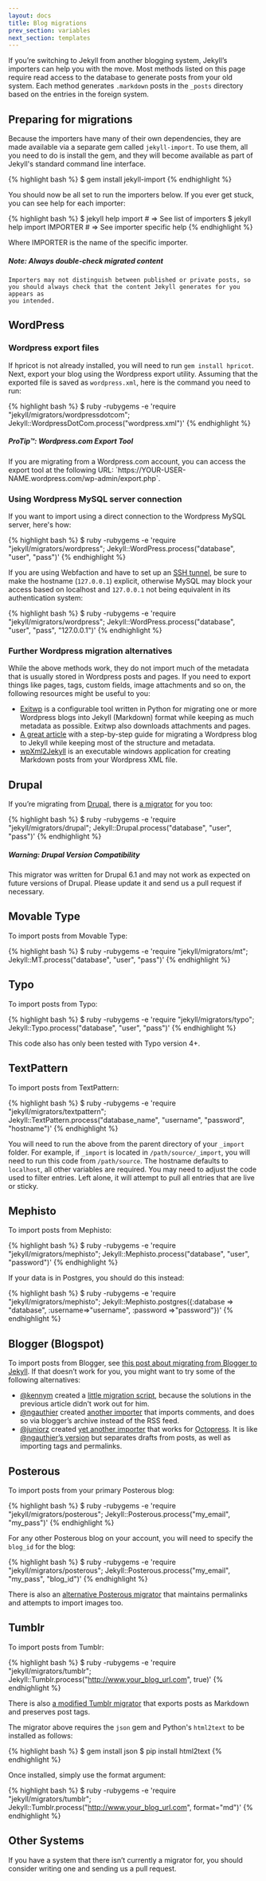 ```yaml
---
layout: docs
title: Blog migrations
prev_section: variables
next_section: templates
---
```


If you’re switching to Jekyll from another blogging system, Jekyll’s importers
can help you with the move. Most methods listed on this page require read access
to the database to generate posts from your old system. Each method generates
`.markdown` posts in the `_posts` directory based on the entries in the foreign
system.

## Preparing for migrations

Because the importers have many of their own dependencies, they are made
available via a separate gem called `jekyll-import`. To use them, all you need
to do is install the gem, and they will become available as part of Jekyll's
standard command line interface.

{% highlight bash %}
$ gem install jekyll-import
{% endhighlight %}

You should now be all set to run the importers below. If you ever get stuck, you
can see help for each importer:

{% highlight bash %}
$ jekyll help import           # => See list of importers
$ jekyll help import IMPORTER  # => See importer specific help
{% endhighlight %}

Where IMPORTER is the name of the specific importer.

<div class="note info">
  <h5>Note: Always double-check migrated content</h5>
  <p>

    Importers may not distinguish between published or private posts, so
    you should always check that the content Jekyll generates for you appears as
    you intended.

  </p>
</div>

<!-- TODO all these need to be fixed -->

## WordPress

### Wordpress export files

If hpricot is not already installed, you will need to run `gem install hpricot`.
Next, export your blog using the Wordpress export utility. Assuming that the
exported file is saved as `wordpress.xml`, here is the command you need to run:

{% highlight bash %}
$ ruby -rubygems -e 'require "jekyll/migrators/wordpressdotcom";
    Jekyll::WordpressDotCom.process("wordpress.xml")'
{% endhighlight %}

<div class="note">
  <h5>ProTip™: Wordpress.com Export Tool</h5>
  <p>If you are migrating from a Wordpress.com account, you can access the export tool at the following URL: `https://YOUR-USER-NAME.wordpress.com/wp-admin/export.php`.</p>
</div>

### Using Wordpress MySQL server connection

If you want to import using a direct connection to the Wordpress MySQL server, here's how:

{% highlight bash %}
$ ruby -rubygems -e 'require "jekyll/migrators/wordpress";
    Jekyll::WordPress.process("database", "user", "pass")'
{% endhighlight %}

If you are using Webfaction and have to set up an [SSH tunnel](http://docs.webfaction.com/user-guide/databases.html?highlight=mysql#starting-an-ssh-tunnel-with-ssh), be sure to make the hostname (`127.0.0.1`) explicit, otherwise MySQL may block your access based on localhost and `127.0.0.1` not being equivalent in its authentication system:

{% highlight bash %}
$ ruby -rubygems -e 'require "jekyll/migrators/wordpress";
    Jekyll::WordPress.process("database", "user", "pass", "127.0.0.1")'
{% endhighlight %}

### Further Wordpress migration alternatives

While the above methods work, they do not import much of the metadata that is usually stored in Wordpress posts and pages. If you need to export things like pages, tags, custom fields, image attachments and so on, the following resources might be useful to you:

- [Exitwp](https://github.com/thomasf/exitwp) is a configurable tool written in Python for migrating one or more Wordpress blogs into Jekyll (Markdown) format while keeping as much metadata as possible. Exitwp also downloads attachments and pages.
- [A great article](http://vitobotta.com/how-to-migrate-from-wordpress-to-jekyll/) with a step-by-step guide for migrating a Wordpress blog to Jekyll while keeping most of the structure and metadata.
- [wpXml2Jekyll](https://github.com/theaob/wpXml2Jekyll) is an executable windows application for creating Markdown posts from your Wordpress XML file.

## Drupal

If you’re migrating from [Drupal](), there is [a migrator](https://github.com/mojombo/jekyll/blob/master/lib/jekyll/migrators/drupal.rb) for you too:

{% highlight bash %}
$ ruby -rubygems -e 'require "jekyll/migrators/drupal";
    Jekyll::Drupal.process("database", "user", "pass")'
{% endhighlight %}

<div class="note warning">
  <h5>Warning: Drupal Version Compatibility</h5>
  <p>This migrator was written for Drupal 6.1 and may not work as expected on future versions of Drupal. Please update it and send us a pull request if necessary.</p>
</div>

## Movable Type

To import posts from Movable Type:

{% highlight bash %}
$ ruby -rubygems -e 'require "jekyll/migrators/mt";
    Jekyll::MT.process("database", "user", "pass")'
{% endhighlight %}

## Typo

To import posts from Typo:

{% highlight bash %}
$ ruby -rubygems -e 'require "jekyll/migrators/typo";
    Jekyll::Typo.process("database", "user", "pass")'
{% endhighlight %}

This code also has only been tested with Typo version 4+.

## TextPattern

To import posts from TextPattern:

{% highlight bash %}
$ ruby -rubygems -e 'require "jekyll/migrators/textpattern";
    Jekyll::TextPattern.process("database_name", "username", "password", "hostname")'
{% endhighlight %}

You will need to run the above from the parent directory of your `_import` folder. For example, if `_import` is located in `/path/source/_import`, you will need to run this code from `/path/source`. The hostname defaults to `localhost`, all other variables are required. You may need to adjust the code used to filter entries. Left alone, it will attempt to pull all entries that are live or sticky.

## Mephisto

To import posts from Mephisto:

{% highlight bash %}
$ ruby -rubygems -e 'require "jekyll/migrators/mephisto";
    Jekyll::Mephisto.process("database", "user", "password")'
{% endhighlight %}

If your data is in Postgres, you should do this instead:

{% highlight bash %}
$ ruby -rubygems -e 'require "jekyll/migrators/mephisto";
    Jekyll::Mephisto.postgres({:database => "database", :username=>"username", :password =>"password"})'
{% endhighlight %}

## Blogger (Blogspot)

To import posts from Blogger, see [this post about migrating from Blogger to Jekyll](http://coolaj86.info/articles/migrate-from-blogger-to-jekyll.html). If that doesn’t work for you, you might want to try some of the following alternatives:

- [@kennym](https://github.com/kennym) created a [little migration script](https://gist.github.com/1115810), because the solutions in the previous article didn't work out for him.
- [@ngauthier](https://github.com/ngauthier) created [another importer](https://gist.github.com/1506614) that imports comments, and does so via blogger’s archive instead of the RSS feed.
- [@juniorz](https://github.com/juniorz) created [yet another importer](https://gist.github.com/1564581) that works for [Octopress](http://octopress.org). It is like [@ngauthier’s version](https://gist.github.com/1506614) but separates drafts from posts, as well as importing tags and permalinks.

## Posterous

To import posts from your primary Posterous blog:

{% highlight bash %}
$ ruby -rubygems -e 'require "jekyll/migrators/posterous";
    Jekyll::Posterous.process("my_email", "my_pass")'
{% endhighlight %}

For any other Posterous blog on your account, you will need to specify the `blog_id` for the blog:

{% highlight bash %}
$ ruby -rubygems -e 'require "jekyll/migrators/posterous";
    Jekyll::Posterous.process("my_email", "my_pass", "blog_id")'
{% endhighlight %}

There is also an [alternative Posterous migrator](https://github.com/pepijndevos/jekyll/blob/patch-1/lib/jekyll/migrators/posterous.rb) that maintains permalinks and attempts to import images too.

## Tumblr

To import posts from Tumblr:

{% highlight bash %}
$ ruby -rubygems -e 'require "jekyll/migrators/tumblr";
    Jekyll::Tumblr.process("http://www.your_blog_url.com", true)'
{% endhighlight %}

There is also [a modified Tumblr migrator](https://github.com/stephenmcd/jekyll/blob/master/lib/jekyll/migrators/tumblr.rb) that exports posts as Markdown and preserves post tags.

The migrator above requires the `json` gem and Python's `html2text` to be installed as follows:

{% highlight bash %}
$ gem install json
$ pip install html2text
{% endhighlight %}

Once installed, simply use the format argument:

{% highlight bash %}
$ ruby -rubygems -e 'require "jekyll/migrators/tumblr";
    Jekyll::Tumblr.process("http://www.your_blog_url.com", format="md")'
{% endhighlight %}

## Other Systems

If you have a system that there isn’t currently a migrator for, you should consider writing one and sending us a pull request.
